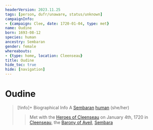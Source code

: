 ```yaml
---
headerVersion: 2023.11.25
tags: [person, dufr/unaware, status/unknown]
campaignInfo:
- {campaign: Clee, date: 1720-01-04, type: met}
name: Oudine
born: 1693-08-12
species: human
ancestry: Sembaran
gender: female
whereabouts:
- {type: home, location: Cleenseau}
title: Oudine
hide_toc: true
hide: [navigation]
---
```

# Oudine
>[!info]+ Biographical Info
> A [Sembaran](<../../gazetteer/greater-sembara/sembara/sembara.md>) [human](<../../species/humans/humans.md>) (she/her)
> 
>> 
>>  Met with the [Heroes of Cleenseau](<../pcs/cleenseau/heroes-of-cleenseau.md>) on January 4th, 1720 in [Cleenseau](<../../gazetteer/greater-sembara/sembara/barony-of-aveil/cleenseau-region/cleenseau/cleenseau.md>), the [Barony of Aveil](<../../gazetteer/greater-sembara/sembara/barony-of-aveil/barony-of-aveil.md>), [Sembara](<../../gazetteer/greater-sembara/sembara/sembara.md>) 


